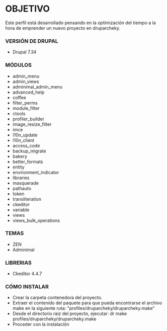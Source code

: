 # OBJETIVO #

Este perfil está desarrollado pensando en la optimización del tiempo a la hora de emprender un nuevo proyecto en druparcheky.

### VERSIÓN DE DRUPAL ###

* Drupal 7.34


### MÓDULOS ###

* admin_menu
* admin_views
* adminimal_admin_menu
* advanced_help
* coffee
* filter_perms
* module_filter
* ctools
* profiler_builder
* image_resize_filter
* imce
* l10n_update
* l10n_client
* access_code
* backup_migrate
* bakery
* better_formats
* entity
* environment_indicator
* libraries
* masquerade
* pathauto
* token
* transliteration
* ckeditor
* variable
* views
* views_bulk_operations


### TEMAS ###

* ZEN
* Adminimal


### LIBRERIAS ###

* Ckeditor 4.4.7


### CÓMO INSTALAR ###

* Crear la carpeta contenedora del proyecto.
* Extraer el contenido del paquete para que pueda encontrarse el archivo make en la siguiente ruta: "profiles/druparcheky/druparcheky.make"
* Desde el directorio raiz del proyecto, ejecutar: dr make profiles/druparcheky/druparcheky.make
* Proceder con la instalación
